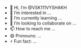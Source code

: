 - 👋 Hi, I’m @VSK111VYSHAKH
- 👀 I’m interested in ...
- 🌱 I’m currently learning ...
- 💞️ I’m looking to collaborate on ...
- 📫 How to reach me ...
- 😄 Pronouns: ...
- ⚡ Fun fact: ...

<!---
VSK111VYSHAKH/VSK111VYSHAKH is a ✨ special ✨ repository because its `README.md` (this file) appears on your GitHub profile.
You can click the Preview link to take a look at your changes.
--->
